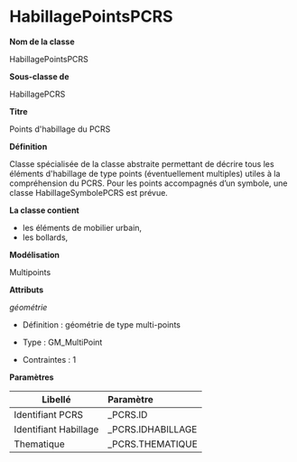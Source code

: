 # HabillagePointsPCRS #



**Nom de la classe**

HabillagePointsPCRS

**Sous-classe de**

HabillagePCRS

**Titre**

Points d'habillage du PCRS

**Définition**

Classe spécialisée de la classe abstraite <HabillagePCRS> permettant de décrire tous les éléments d'habillage de type points (éventuellement multiples) utiles à la compréhension du PCRS. Pour les points accompagnés d’un symbole, une classe HabillageSymbolePCRS est prévue.  

**La classe contient**
- les éléments de mobilier urbain,
- les bollards,  

**Modélisation**

Multipoints

**Attributs**

*géométrie*

- Définition : géométrie de type multi-points

- Type : GM_MultiPoint

- Contraintes : 1

**Paramètres**

| Libellé | Paramètre |
| ---------|:-------------|
|Identifiant PCRS|_PCRS.ID|
|Identifiant Habillage|_PCRS.IDHABILLAGE|
|Thematique|_PCRS.THEMATIQUE|
